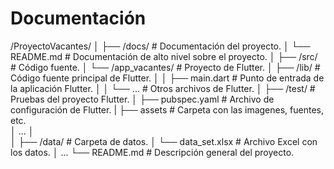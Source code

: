 # Documentación
/ProyectoVacantes/
│
├── /docs/                    # Documentación del proyecto.
│   └── README.md             # Documentación de alto nivel sobre el proyecto.
│
├── /src/                     # Código fuente.
│   └── /app_vacantes/        # Proyecto de Flutter.
│       ├── /lib/             # Código fuente principal de Flutter.
│       │   ├── main.dart     # Punto de entrada de la aplicación Flutter.
│       │   └── ...           # Otros archivos de Flutter.
│       ├── /test/            # Pruebas del proyecto Flutter.
│       ├── pubspec.yaml      # Archivo de configuración de Flutter.
|       ├── assets            # Carpeta con las imagenes, fuentes, etc.  
│       ...
│                
│
├── /data/                    # Carpeta de datos.
│   └── data_set.xlsx         # Archivo Excel con los datos.
│
...
└── README.md                 # Descripción general del proyecto.